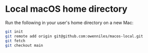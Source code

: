 # Local macOS home directory

Run the following in your user's home directory on a new Mac:
```bash
git init
git remote add origin git@github.com:owenniles/macos-local.git
git fetch
git checkout main
```

